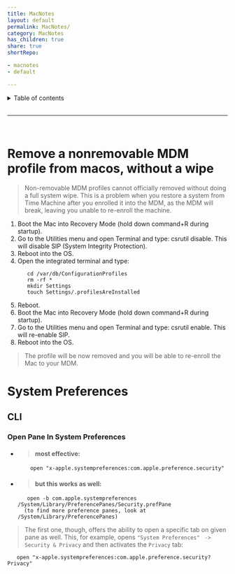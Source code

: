 ```yaml
---
title: MacNotes
layout: default
permalink: MacNotes/
category: MacNotes
has_children: true
share: true
shortRepo:

- macnotes
- default

---
```


<details markdown="block">              
<summary>              
Table of contents              
</summary>              
{: .text-delta }              
1. TOC              
{:toc}              
</details>

<br/>

---

<br/>

# Remove a nonremovable MDM profile from macos, without a wipe

> Non-removable MDM profiles cannot officially removed without doing a full system wipe.
> This is a problem when you restore a system from Time Machine after you enrolled it into the MDM, as the MDM
> will break, leaving you unable to re-enroll the machine.

1. Boot the Mac into Recovery Mode (hold down command+R during startup).
2. Go to the Utilities menu and open Terminal and type: csrutil disable. This will disable SIP (System Integrity Protection).
3. Reboot into the OS.
4. Open the integrated terminal and type:
   ```shell
      cd /var/db/ConfigurationProfiles
      rm -rf *
      mkdir Settings
      touch Settings/.profilesAreInstalled
   ```
5. Reboot.
6. Boot the Mac into Recovery Mode (hold down command+R during startup).
7. Go to the Utilities menu and open Terminal and type: csrutil enable. This will re-enable SIP.
8. Reboot into the OS.

> The profile will be now removed and you will be able to re-enroll the Mac to your MDM.

# System Preferences

## CLI

### Open Pane In System Preferences

- > #### most effective:

  ```shell
      open "x-apple.systempreferences:com.apple.preference.security"
  ```

- > #### but this works as well:

  ```shell
     open -b com.apple.systempreferences /System/Library/PreferencePanes/Security.prefPane
    (to find more preference panes, look at /System/Library/PreferencePanes)
  ```

> The first one, though, offers the ability to open a specific tab on given pane as well.
> This, for example, opens `"System Preferences" ` `-> ` `Security & Privacy` and then activates the `Privacy` tab:

```shell
   open "x-apple.systempreferences:com.apple.preference.security?Privacy"
```